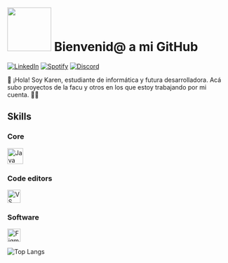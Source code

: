 #  <img src="https://i.giphy.com/x1CjxowaWEV1YXV47t.webp" width="100"/> Bienvenid@ a mi GitHub


[![LinkedIn](https://img.shields.io/badge/linkedin-%230077B5.svg?style=for-the-badge&logo=linkedin&logoColor=white)](www.linkedin.com/in/karen-giannetto)
[![Spotify](https://img.shields.io/badge/Spotify-1ED760?style=for-the-badge&logo=spotify&logoColor=white)](https://open.spotify.com/user/iiyffwy2fpe2gvxus76uzufcx?si=yZYHNeggTgOGASLrnQJdeQ)
[![Discord](https://img.shields.io/badge/Discord-%235865F2.svg?style=for-the-badge&logo=discord&logoColor=white)](https://discord.com/channels/@karengiannetto)

👋 ¡Hola! Soy Karen, estudiante de informática y futura desarrolladora. Acá subo proyectos de la facu y otros en los que estoy trabajando por mi cuenta. 🚀✨

## Skills
### Core
<p align="left">
 <a href="https://www.oracle.com/java/" target="_blank" rel="noreferrer"><img src="https://raw.githubusercontent.com/danielcranney/readme-generator/main/public/icons/skills/java-colored.svg" width="36" height="36" alt="Java" /></a> 

 ### Code editors
 <a href="https://code.visualstudio.com/" target="_blank" rel="noreferrer"><img src="https://raw.githubusercontent.com/danielcranney/readme-generator/main/public/icons/skills/visualstudiocode.svg" width="30" height="30" alt="VS Code" /></a>

 ### Software
 <a href="https://www.figma.com/" target="_blank" rel="noreferrer"><img src="https://raw.githubusercontent.com/danielcranney/readme-generator/main/public/icons/skills/figma-colored.svg" width="30" height="30" alt="Figma" /></a>
                    </p>

![Top Langs](https://github-readme-stats.vercel.app/api/top-langs/?username=karug1999&layout=compact&theme=tokyonight)
